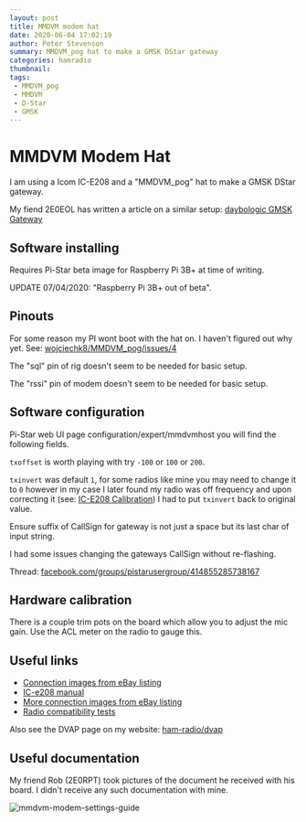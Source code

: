 ```yaml
---
layout: post
title: MMDVM modem hat
date: 2020-06-04 17:02:19
author: Peter Stevenson
summary: MMDVM_pog hat to make a GMSK DStar gateway
categories: hamradio
thumbnail:
tags:
 - MMDVM_pog
 - MMDVM
 - D-Star
 - GMSK
---
```


# MMDVM Modem Hat

I am using a Icom IC-E208 and a "MMDVM_pog" hat to make a GMSK DStar gateway.

My fiend 2E0EOL has written a article on a similar setup: [daybologic GMSK Gateway](http://www.daybologic.co.uk/articles.php?content=gmsk)

## Software installing

Requires Pi-Star beta image for Raspberry Pi 3B+ at time of writing.

UPDATE 07/04/2020: "Raspberry Pi 3B+ out of beta".

## Pinouts

For some reason my PI wont boot with the hat on. I haven't figured out why yet. See: [wojciechk8/MMDVM_pog/issues/4](https://github.com/wojciechk8/MMDVM_pog/issues/4#issuecomment-482480582)

The "sql" pin of rig doesn't seem to be needed for basic setup.

The "rssi" pin of modem doesn't seem to be needed for basic setup.

## Software configuration 

Pi-Star web UI page configuration/expert/mmdvmhost you will find the following fields.

`txoffset` is worth playing with try `-100` or `100` or `200`.

`txinvert` was default `1`, for some radios like mine you may need to change it to `0` however in my case I later found my radio was off frequency and upon correcting it (see: [IC-E208 Calibration](https://2e0pgs.github.io/blog/hamradio/2019/05/25/ic-e208-calibration/)) I had to put `txinvert` back to original value.

Ensure suffix of CallSign for gateway is not just a space but its last char of input string.

I had some issues changing the gateways CallSign without re-flashing.

Thread: [facebook.com/groups/pistarusergroup/414855285738167](https://www.facebook.com/groups/pistarusergroup/414855285738167/?comment_id=414856705738025&reply_comment_id=415271039029925&notif_id=1554136716212493&notif_t=group_comment)

## Hardware calibration

There is a couple trim pots on the board which allow you to adjust the mic gain. Use the ACL meter on the radio to gauge this.

## Useful links

* [Connection images from eBay listing](https://www.ebay.com/itm/MMDVM-DMR-Repeater-Open-Source-Multi-Mode-Digital-Voice-Modem-for-Raspberry-MJ-/163608363073)
* [IC-e208 manual](http://www.radiomanual.info/schemi/ICOM_VU/IC-E208_user.pdf)
* [More connection images from eBay listing](https://www.ebay.co.uk/itm/2018-latest-MMDVM-DMR-Repeater-Open-Source-Multi-Mode-Digital-Voice-Modem-Moto/352486107764)
* [Radio compatibility tests](https://wiki.brandmeister.network/index.php/Homebrew/MMDVM?fbclid=IwAR3wkTfMHb_fN2V6INoDoh30Li06tqzpZdKBPKN5aTUeyScjTOPN0jQ8aS0#Recommend_radios_for_homebrew_repeaters)

Also see the DVAP page on my website: [ham-radio/dvap](https://2e0pgs.github.io/ham-radio/dvap.html)

## Useful documentation

My friend Rob (2E0RPT) took pictures of the document he received with his board. I didn't receive any such documentation with mine.

![mmdvm-modem-settings-guide](/blog/assets/2020-06-04/mmdvm-modem-settings-guide.jpg)
